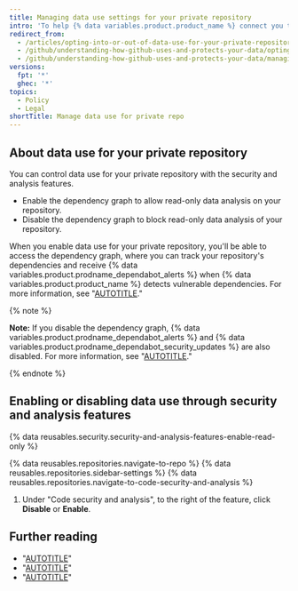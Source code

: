 ```yaml
---
title: Managing data use settings for your private repository
intro: 'To help {% data variables.product.product_name %} connect you to relevant tools, people, projects, and information, you can configure data use for your private repository.'
redirect_from:
  - /articles/opting-into-or-out-of-data-use-for-your-private-repository
  - /github/understanding-how-github-uses-and-protects-your-data/opting-into-or-out-of-data-use-for-your-private-repository
  - /github/understanding-how-github-uses-and-protects-your-data/managing-data-use-settings-for-your-private-repository
versions:
  fpt: '*'
  ghec: '*'
topics:
  - Policy
  - Legal
shortTitle: Manage data use for private repo
---
```


## About data use for your private repository

You can control data use for your private repository with the security and analysis features.

- Enable the dependency graph to allow read-only data analysis on your repository.
- Disable the dependency graph to block read-only data analysis of your repository.

When you enable data use for your private repository, you'll be able to access the dependency graph, where you can track your repository's dependencies and receive {% data variables.product.prodname_dependabot_alerts %} when {% data variables.product.product_name %} detects vulnerable dependencies. For more information, see "[AUTOTITLE](/code-security/dependabot/dependabot-alerts/about-dependabot-alerts#dependabot-alerts-for-vulnerable-dependencies)."

{% note %}

**Note:** If you disable the dependency graph, {% data variables.product.prodname_dependabot_alerts %} and {% data variables.product.prodname_dependabot_security_updates %} are also disabled. For more information, see "[AUTOTITLE](/code-security/supply-chain-security/understanding-your-software-supply-chain/about-the-dependency-graph)."

{% endnote %}

## Enabling or disabling data use through security and analysis features

{% data reusables.security.security-and-analysis-features-enable-read-only %}

{% data reusables.repositories.navigate-to-repo %}
{% data reusables.repositories.sidebar-settings %}
{% data reusables.repositories.navigate-to-code-security-and-analysis %}
1. Under "Code security and analysis", to the right of the feature, click **Disable** or **Enable**.

## Further reading

- "[AUTOTITLE](/get-started/privacy-on-github/about-githubs-use-of-your-data)"
- "[AUTOTITLE](/code-security/dependabot/dependabot-alerts/viewing-and-updating-dependabot-alerts)"
- "[AUTOTITLE](/repositories/managing-your-repositorys-settings-and-features/enabling-features-for-your-repository/managing-security-and-analysis-settings-for-your-repository)"
